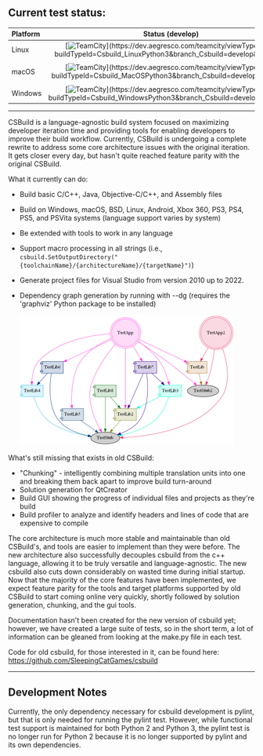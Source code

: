 ## **Current test status:**

| **Platform** |                                                                                                                 **Status (develop)**                                                                                                                  |
|:-------------|:-----------------------------------------------------------------------------------------------------------------------------------------------------------------------------------------------------------------------------------------------------:|
| Linux        |   [![TeamCity](https://dev.aegresco.com/teamcity/app/rest/builds/buildType:(id:Csbuild_LinuxPython3),branch:(develop)/statusIcon)](https://dev.aegresco.com/teamcity/viewType.html?buildTypeId=Csbuild_LinuxPython3&branch_Csbuild=develop&guest=1)   |
|              |                                                                                                                                                                                                                                                       |
| macOS        |   [![TeamCity](https://dev.aegresco.com/teamcity/app/rest/builds/buildType:(id:Csbuild_MacOSPython3),branch:(develop)/statusIcon)](https://dev.aegresco.com/teamcity/viewType.html?buildTypeId=Csbuild_MacOSPython3&branch_Csbuild=develop&guest=1)   |
|              |                                                                                                                                                                                                                                                       |
| Windows      | [![TeamCity](https://dev.aegresco.com/teamcity/app/rest/builds/buildType:(id:Csbuild_WindowsPython3),branch:(develop)/statusIcon)](https://dev.aegresco.com/teamcity/viewType.html?buildTypeId=Csbuild_WindowsPython3&branch_Csbuild=develop&guest=1) |

---

CSBuild is a language-agnostic build system focused on maximizing developer iteration time and providing tools for enabling developers to improve their build workflow. Currently, CSBuild is undergoing a complete rewrite to address some core architecture issues with the original iteration. It gets closer every day, but hasn't quite reached feature parity with the original CSBuild.

What it currently can do:
- Build basic C/C++, Java, Objective-C/C++, and Assembly files
- Build on Windows, macOS, BSD, Linux, Android, Xbox 360, PS3, PS4, PS5, and PSVita systems (language support varies by system)
- Be extended with tools to work in any language
- Support macro processing in all strings (i.e., `csbuild.SetOutputDirectory("{toolchainName}/{architectureName}/{targetName}")`)
- Generate project files for Visual Studio from version 2010 up to 2022.
- Dependency graph generation by running with --dg (requires the 'graphviz' Python package to be installed)
  
  <img src="doc_img/depends.gv.png" alt="Dependency Graph" style="zoom:50%;" />

What's still missing that exists in old CSBuild:
- "Chunking" - intelligently combining multiple translation units into one and breaking them back apart to improve build turn-around
- Solution generation for QtCreator
- Build GUI showing the progress of individual files and projects as they're build
- Build profiler to analyze and identify headers and lines of code that are expensive to compile

The core architecture is much more stable and maintainable than old CSBuild's, and tools are easier to implement than they were before. The new architecture also successfully decouples csbuild from the c++ language, allowing it to be truly versatile and language-agnostic. The new csbuild also cuts down considerably on wasted time during initial startup. Now that the majority of the core features have been implemented, we expect feature parity for the tools and target platforms supported by old CSBuild to start coming online very quickly, shortly followed by solution generation, chunking, and the gui tools.

Documentation hasn't been created for the new version of csbuild yet; however, we have created a large suite of tests, so in the short term, a lot of information can be gleaned from looking at the make.py file in each test.

Code for old csbuild, for those interested in it, can be found here: https://github.com/SleepingCatGames/csbuild

---

## Development Notes

Currently, the only dependency necessary for csbuild development is pylint, but that is only needed for running the pylint test.  However, while functional test support is maintained for both Python 2 and Python 3, the pylint test is no longer run for Python 2 because it is no longer supported by pylint and its own dependencies.